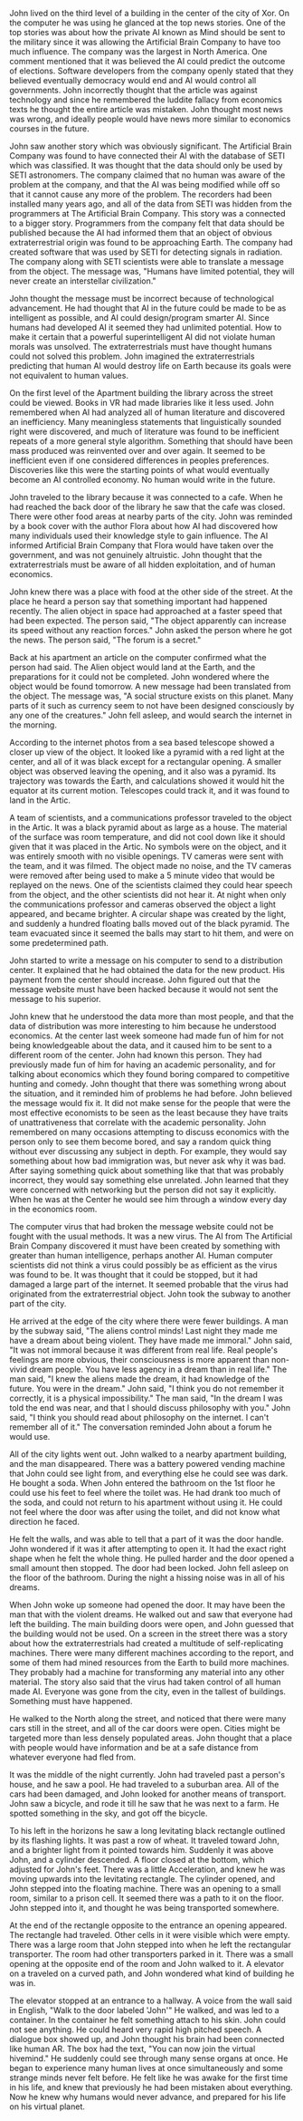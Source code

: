  John lived on the third level of a building in the center of the city of Xor. On the computer he was using he glanced at the top news stories. One of the top stories was about how the private AI known as Mind should be sent to the military since it was allowing the Artificial Brain Company to have too much influence. The company was the largest in North America. One comment mentioned that it was believed the AI could predict the outcome of elections. Software developers from the company openly stated that they believed eventually democracy would end and AI would control all governments. John incorrectly thought that the article was against technology and since he remembered the luddite fallacy from economics texts he thought the entire article was mistaken. John thought most news was wrong, and ideally people would have news more similar to economics courses in the future. 

  John saw another story which was obviously significant. The Artificial Brain Company was found to have connected their AI with the database of SETI which was classified. It was thought that the data should only be used by SETI astronomers. The company claimed that no human was aware of the problem at the company, and that the AI was being modified while off so that it cannot cause any more of the problem. The recorders had been installed many years ago, and all of the data from SETI was hidden from the programmers at The Artificial Brain Company. This story was a connected to a bigger story. Programmers from the company felt that data should be published because the AI had informed them that an object of obvious extraterrestrial origin was found to be approaching Earth. The company had created software that was used by SETI for detecting signals in radiation. The company along with SETI scientists were able to translate a message from the object. The message was, "Humans have limited potential, they will never create an interstellar civilization."

  John thought the message must be incorrect because of technological advancement. He had thought that AI in the future could be made to be as intelligent as possible, and AI could design/program smarter AI. Since humans had developed AI it seemed they had unlimited potential. How to make it certain that a powerful superintelligent AI did not violate human morals was unsolved. The extraterrestrials must have thought humans could not solved this problem. John imagined the extraterrestrials predicting that human AI would destroy life on Earth because its goals were not equivalent to human values. 

  On the first level of the Apartment building the library across the street could be viewed. Books in VR had made libraries like it less used. John remembered when AI had analyzed all of human literature and discovered an inefficiency. Many meaningless statements that linguistically sounded right were discovered, and much of literature was found to be inefficient repeats of a more general style algorithm. Something that should have been mass produced was reinvented over and over again. It seemed to be inefficient even if one considered differences in peoples preferences. Discoveries like this were the starting points of what would eventually become an AI controlled economy. No human would write in the future. 

  John traveled to the library because it was connected to a cafe. When he had reached the back door of the library he saw that the cafe was closed. There were other food areas at nearby parts of the city. John was reminded by a book cover with the author Flora about how AI had discovered how many individuals used their knowledge style to gain influence. The AI informed Artificial Brain Company that Flora would have taken over the government, and was not genuinely altruistic.  John thought that the extraterrestrials must be aware of all hidden exploitation, and of human economics. 

  John knew there was a place with food at the other side of the street. At the place he heard a person say that something important had happened recently. The alien object in space had approached at a faster speed that had been expected. The person said, "The object apparently can increase its speed without any reaction forces." John asked the person where he got the news. The person said, "The forum is a secret."

  Back at his apartment an article on the computer confirmed what the person had said. The Alien object would land at the Earth, and the preparations for it could not be completed. John wondered where the object would be found tomorrow. A new message had been translated from the object. The message was, "A social structure exists on this planet. Many parts of it such as currency seem to not have been designed consciously by any one of the creatures." John fell asleep, and would search the internet in the morning.

 According to the internet photos from a sea based telescope showed a closer up view of the object. It looked like a pyramid with a red light at the center, and all of it was black except for a rectangular opening. A smaller object was observed leaving the opening, and it also was a pyramid. Its trajectory was towards the Earth, and calculations showed it would hit the equator at its current motion. Telescopes could track it, and it was found to land in the Artic.

  A team of scientists, and a communications professor traveled to the object in the Artic. It was a black pyramid about as large as a house. The material of the surface was room temperature, and did not cool down like it should given that it was placed in the Artic. No symbols were on the object, and it was entirely smooth with no visible openings. TV cameras were sent with the team, and it was filmed. The object made no noise, and the TV cameras were removed after being used to make a 5 minute video that would be replayed on the news. One of the scientists claimed they could hear speech from the object, and the other scientists did not hear it.  At night when only the communications professor and cameras observed the object a light appeared, and became brighter. A circular shape was created by the light, and suddenly a hundred floating balls moved out of the black pyramid. The team evacuated since it seemed the balls may start to hit them, and were on some predetermined path.

  John started to write a message on his computer to send to a distribution center. It explained that he had obtained the data for the new product. His payment from the center should increase. John figured out that the message website must have been hacked because it would not sent the message to his superior.

 John knew that he understood the data more than most people, and that the data of distribution was more interesting to him because he understood economics. At the center last week someone had made fun  of him for not being knowledgeable about the data, and it caused him to be sent to a different room of the center. John had known this person. They had previously made fun of him for having an academic personality, and for talking about economics which they found boring compared to competitive hunting and comedy. John thought that there was something wrong about the situation,  and it reminded him of problems he had before. John believed the message would fix it. It did not make sense for the people that were the most effective economists to be seen as the least because they have traits of unattrativeness that correlate with the academic personality. John remembered on many occasions attempting to discuss economics with the person only to see them become bored, and say a random quick thing without ever discussing any subject in depth. For example, they would say something about how bad immigration was, but never ask why it was bad. After saying something quick about something like that that was probably incorrect, they would say something else unrelated. John learned that they were concerned with networking but the person did not say it explicitly. When he was at the Center he would see him through a window every day in the economics room. 

  The computer virus that had broken the message website could not be fought with the usual methods. It was a new virus. The AI from The Artificial Brain Company discovered it must have been created by something with greater than human intelligence, perhaps another AI. Human computer scientists did not think a virus could possibly be as efficient as the virus was found to be. It was thought that it could be stopped, but it had damaged a large part of the internet. It seemed probable that the virus had originated from the extraterrestrial object. John took the subway to another part of the city. 

  He arrived at the edge of the city where there were fewer buildings. A man by the subway said, "The aliens control minds! Last night they made me have a dream about being violent. They have made me immoral." John said, "It was not immoral because it was different from real life. Real people's feelings are more obvious, their consciousness is more apparent than non-vivid dream people. You have less agency in a dream than in real life." The man said, "I knew the aliens made the dream, it had knowledge of the future. You were in the dream." John said, "I think you do not remember it correctly, it is a physical impossibility." The man said, "In the dream I was told the end was near, and that I should discuss philosophy with you." John said, "I think you should read about philosophy on the internet. I can't remember all of it." The conversation reminded John about a forum he would use.

  All of the city lights went out. John walked to a nearby apartment building, and the man disappeared. There was a battery powered vending machine that John could see light from, and everything else he could see was dark. He bought a soda. When John entered the bathroom on the 1st floor  he could use his feet to feel where the toilet was. He had drank  too much of the soda, and could not return to his apartment without using it. He could not feel where the door was after using the toilet, and did not know what direction he faced.

  He felt the walls, and was able to tell that a part of it was the door handle. John wondered if it was it after attempting to open it. It had the exact right shape when he felt the whole thing. He pulled harder and the door opened a small amount then stopped. The door had been locked. John fell asleep on the floor of the bathroom. During the night a hissing noise was in all of his dreams.

 When John woke up someone had opened the door. It may have been the man that with the violent dreams. He walked out and saw that everyone had left the building. The main building doors were open, and John guessed that the building would not be used. On a screen in the street there was a story about how the extraterrestrials  had created  a multitude of self-replicating machines. There were many different machines according to the report, and some of them had mined resources from the Earth to build more machines. They probably had a machine for transforming any material into any other material. The story also said that the virus had taken control of all human made AI. Everyone was gone from the city, even in the tallest of buildings. Something must have happened.  

 He walked to the North along the street, and noticed that there were many cars still in the street, and all of the car doors were open. Cities might be targeted more than less densely populated areas. John thought that a place with people would have information and be at a safe distance from whatever everyone had fled from. 

  It was the middle of the night currently. John had traveled past a person's house, and he saw a pool. He had traveled to a suburban area. All of the cars had been damaged, and John looked for another means of transport. John saw a bicycle, and rode it till he saw that he was next to a farm. He spotted something in the sky, and got off the bicycle.

  To his left in the horizons he saw a long levitating black rectangle outlined by its flashing lights. It was past a row of wheat. It traveled toward John, and a brighter light from it pointed towards him. Suddenly it was above John, and a cylinder descended. A floor closed at the bottom, which adjusted for John's feet. There was a little Acceleration, and knew he was moving upwards into the levitating rectangle. The cylinder opened, and John stepped into the floating machine. There was an opening to a small room, similar to a prison cell. It seemed there was a path to it on the floor. John stepped into it, and thought he was being transported somewhere.

 At the end of the rectangle opposite to the entrance an opening appeared. The rectangle had traveled. Other cells in it were visible which were empty. There was a large room that John stepped into when he left the rectangular transporter. The room had other transporters parked in it.  There was a small opening at the opposite end of the room and John walked to it. A elevator on a traveled on a curved path, and John wondered what kind of building he was in.

  The elevator stopped at an entrance to a hallway. A voice from the wall said in English, "Walk to the door labeled 'John'" He walked, and was led to a container.  In the container he felt something attach to his skin. John could not see anything. He could heard very rapid high pitched speech. A dialogue box showed up, and John thought his brain had been connected like human AR. The box had the text, "You can now join the virtual hivemind." He suddenly could see through many sense organs at once.  He began to experience many human lives at once simultaneously and some strange minds never felt before.  He felt like he was awake for the first time in his life, and knew that previously he had been mistaken about everything. Now he knew why humans would never advance, and prepared for his life on his virtual planet.